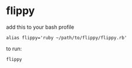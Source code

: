# flippy

 add this to your bash profile
 
 `alias flippy='ruby ~/path/to/flippy/flippy.rb'`
 
 to run:
 
 `flippy`
